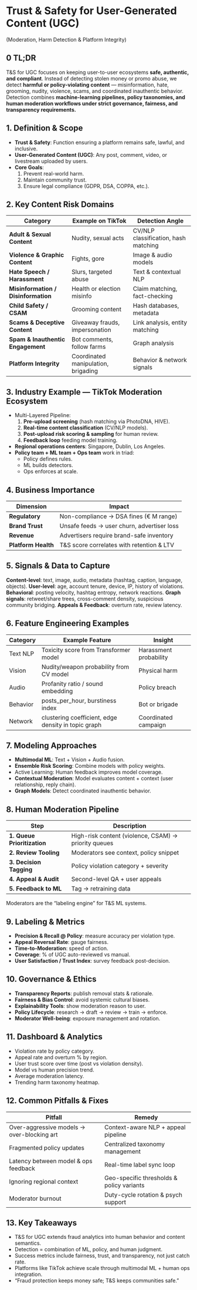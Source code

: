 # Trust & Safety for User-Generated Content (UGC)

(Moderation, Harm Detection & Platform Integrity)

## 0 TL;DR

T&S for UGC focuses on keeping user-to-user ecosystems **safe, authentic, and compliant**.
Instead of detecting stolen money or promo abuse, we detect **harmful or policy-violating content** — misinformation, hate, grooming, nudity, violence, scams, and coordinated inauthentic behavior.
Detection combines **machine-learning pipelines, policy taxonomies, and human moderation workflows under strict governance, fairness, and transparency requirements.**

## 1. Definition & Scope

- **Trust & Safety**: Function ensuring a platform remains safe, lawful, and inclusive.
- **User-Generated Content (UGC)**: Any post, comment, video, or livestream uploaded by users.
- **Core Goals**:
  1. Prevent real-world harm.
  2. Maintain community trust.
  3. Ensure legal compliance (GDPR, DSA, COPPA, etc.).

## 2. Key Content Risk Domains

| Category                            | Example on TikTok                   | Detection Angle                      |
| ----------------------------------- | ----------------------------------- | ------------------------------------ |
| **Adult & Sexual Content**          | Nudity, sexual acts                 | CV/NLP classification, hash matching |
| **Violence & Graphic Content**      | Fights, gore                        | Image & audio models                 |
| **Hate Speech / Harassment**        | Slurs, targeted abuse               | Text & contextual NLP                |
| **Misinformation / Disinformation** | Health or election misinfo          | Claim matching, fact-checking        |
| **Child Safety / CSAM**             | Grooming content                    | Hash databases, metadata             |
| **Scams & Deceptive Content**       | Giveaway frauds, impersonation      | Link analysis, entity matching       |
| **Spam & Inauthentic Engagement**   | Bot comments, follow farms          | Graph analysis                       |
| **Platform Integrity**              | Coordinated manipulation, brigading | Behavior & network signals           |

## 3. Industry Example — TikTok Moderation Ecosystem

- Multi-Layered Pipeline:
  1. **Pre-upload screening** (hash matching via PhotoDNA, HIVE).
  2. **Real-time content classification** (CV/NLP models).
  3. **Post-upload risk scoring & sampling** for human review.
  4. **Feedback loop** feeding model training.
- **Regional operations centers**: Singapore, Dublin, Los Angeles.
- **Policy team + ML team + Ops team** work in triad:
  - Policy defines rules.
  - ML builds detectors.
  - Ops enforces at scale.

## 4. Business Importance

| Dimension           | Impact                                     |
| ------------------- | ------------------------------------------ |
| **Regulatory**      | Non-compliance → DSA fines (€ M range)     |
| **Brand Trust**     | Unsafe feeds → user churn, advertiser loss |
| **Revenue**         | Advertisers require brand-safe inventory   |
| **Platform Health** | T&S score correlates with retention & LTV  |

## 5. Signals & Data to Capture

**Content-level**: text, image, audio, metadata (hashtag, caption, language, objects).
**User-level**: age, account tenure, device, IP, history of violations.
**Behavioral**: posting velocity, hashtag entropy, network reactions.
**Graph signals**: retweet/share trees, cross-comment density, suspicious community bridging.
**Appeals & Feedback**: overturn rate, review latency.

## 6. Feature Engineering Examples

| Category | Example Feature                                     | Insight                |
| -------- | --------------------------------------------------- | ---------------------- |
| Text NLP | Toxicity score from Transformer model               | Harassment probability |
| Vision   | Nudity/weapon probability from CV model             | Physical harm          |
| Audio    | Profanity ratio / sound embedding                   | Policy breach          |
| Behavior | posts_per_hour, burstiness index                    | Bot or brigade         |
| Network  | clustering coefficient, edge density in topic graph | Coordinated campaign   |

## 7. Modeling Approaches

- **Multimodal ML**: Text + Vision + Audio fusion.
- **Ensemble Risk Scoring**: Combine models with policy weights.
- Active Learning: Human feedback improves model coverage.
- **Contextual Moderation**: Model evaluates content + context (user relationship, reply chain).
- **Graph Models**: Detect coordinated inauthentic behavior.

## 8. Human Moderation Pipeline

| Step                        | Description                                          |
| --------------------------- | ---------------------------------------------------- |
| **1. Queue Prioritization** | High-risk content (violence, CSAM) → priority queues |
| **2. Review Tooling**       | Moderators see context, policy snippet               |
| **3. Decision Tagging**     | Policy violation category + severity                 |
| **4. Appeal & Audit**       | Second-level QA + user appeals                       |
| **5. Feedback to ML**       | Tag → retraining data                                |

Moderators are the “labeling engine” for T&S ML systems.

## 9. Labeling & Metrics

- **Precision & Recall @ Policy**: measure accuracy per violation type.
- **Appeal Reversal Rate**: gauge fairness.
- **Time-to-Moderation**: speed of action.
- **Coverage**: % of UGC auto-reviewed vs manual.
- **User Satisfaction / Trust Index**: survey feedback post-decision.

## 10. Governance & Ethics

- **Transparency Reports**: publish removal stats & rationale.
- **Fairness & Bias Control**: avoid systemic cultural biases.
- **Explainability Tools**: show moderation reason to user.
- **Policy Lifecycle**: research → draft → review → train → enforce.
- **Moderator Well-being**: exposure management and rotation.

## 11. Dashboard & Analytics

- Violation rate by policy category.
- Appeal rate and overturn % by region.
- User trust score over time (post vs violation density).
- Model vs human precision trend.
- Average moderation latency.
- Trending harm taxonomy heatmap.

## 12. Common Pitfalls & Fixes

| Pitfall                                    | Remedy                                    |
| ------------------------------------------ | ----------------------------------------- |
| Over-aggressive models → over-blocking art | Context-aware NLP + appeal pipeline       |
| Fragmented policy updates                  | Centralized taxonomy management           |
| Latency between model & ops feedback       | Real-time label sync loop                 |
| Ignoring regional context                  | Geo-specific thresholds & policy variants |
| Moderator burnout                          | Duty-cycle rotation & psych support       |

## 13. Key Takeaways

- T&S for UGC extends fraud analytics into human behavior and content semantics.
- Detection = combination of ML, policy, and human judgment.
- Success metrics include fairness, trust, and transparency, not just catch rate.
- Platforms like TikTok achieve scale through multimodal ML + human ops integration.
- “Fraud protection keeps money safe; T&S keeps communities safe.”

